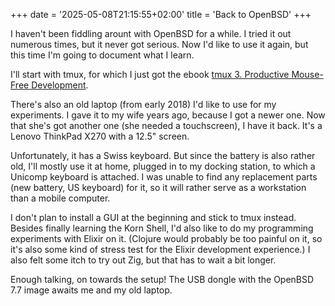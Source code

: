 +++
date = '2025-05-08T21:15:55+02:00'
title = 'Back to OpenBSD'
+++

I haven't been fiddling arount with OpenBSD for a while. I tried it out numerous times, but it never got serious. Now I'd like to use it again, but this time I'm going to document what I learn.

I'll start with tmux, for which I just got the ebook [tmux 3. Productive Mouse-Free Development](https://pragprog.com/titles/bhtmux3/tmux-3/).

There's also an old laptop (from early 2018) I'd like to use for my experiments. I gave it to my wife years ago, because I got a newer one. Now that she's got another one (she needed a touchscreen), I have it back. It's a Lenovo ThinkPad X270 with a 12.5" screen.

Unfortunately, it has a Swiss keyboard. But since the battery is also rather old, I'll mostly use it at home, plugged in to my docking station, to which a Unicomp keyboard is attached. I was unable to find any replacement parts (new battery, US keyboard) for it, so it will rather serve as a workstation than a mobile computer.

I don't plan to install a GUI at the beginning and stick to tmux instead. Besides finally learning the Korn Shell, I'd also like to do my programming experiments with Elixir on it. (Clojure would probably be too painful on it, so it's also some kind of stress test for the Elixir development experience.) I also felt some itch to try out Zig, but that has to wait a bit longer.

Enough talking, on towards the setup! The USB dongle with the OpenBSD 7.7 image awaits me and my old laptop.

